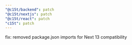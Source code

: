 ```yaml
---
"@c15t/backend": patch
"@c15t/nextjs": patch
"@c15t/react": patch
"c15t": patch
---
```


fix: removed package.json imports for Next 13 compatibility
